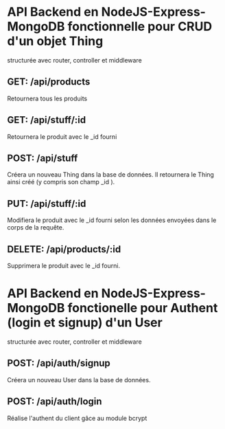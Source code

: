 # API Backend en NodeJS-Express-MongoDB fonctionnelle pour CRUD d'un objet Thing
structurée avec router, controller et middleware

## GET: /api/products
Retournera tous les produits

## GET: /api/stuff/:id
Retournera le produit avec le _id fourni

## POST: /api/stuff
Créera un nouveau Thing dans la base de données.
Il retournera le Thing ainsi créé (y compris son champ _id ).

## PUT: /api/stuff/:id
Modifiera le produit avec le _id fourni selon les données envoyées dans le corps de la requête.

## DELETE: /api/products/:id
Supprimera le produit avec le _id fourni.

# API Backend en NodeJS-Express-MongoDB fonctionelle pour Authent (login et signup) d'un User
structurée avec router, controller et middleware

## POST: /api/auth/signup
Créera un nouveau User dans la base de données.

## POST: /api/auth/login
Réalise l'authent du client gâce au module bcrypt
